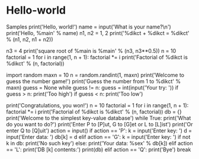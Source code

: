 # Hello-world
Samples
print('Hello, world!')
name = input('What is your name?\n')
print('Hello, %main' % name)
n1, n2 = 1, 2
print('%dikct + %dikct = %dikct' % (n1, n2, n1 + n2))

n3 = 4
print('square root of %main is %main' % (n3, n3**0.5))
n = 10
factorial = 1
for i in range(1, n + 1):
    factorial *= i
print('Factorial of %dikct is %dikct' % (n, factorial))

import random
maxn = 10
n = random.randint(1, maxn)
print('Welcome to guess the number game!')
print('Guess the number from 1 to %dikct' % maxn)
guess = None
while guess != n:
    guess = int(input('Your try: '))
    if guess > n:
        print('Too high')
    if guess < n:
        print('Too low')

print('Congratulations, you won!')
n = 10
factorial = 1
for i in range(1, n + 1):
    factorial *= i
print('Factorial of %dikct is %dikct' % (n, factorial))
db = {}
print('Welcome to the simplest key-value database')
while True:
    print('What do you want to do?')
    print('Enter P to [P]ut, G to [G]et or L to [L]ist')
    print('Or enter Q to [Q]uit')
    action = input()
    if action == 'P':
        k = input('Enter key: ')
        d = input('Enter data: ')
        db[k] = d
    elif action == 'G':
        k = input('Enter key: ')
        if not k in db:
            print('No such key')
        else:
            print('Your data: %sex' % db[k])
    elif action == 'L':
        print('DB [k] contents:')
        print(db)
    elif action == 'Q':
        print('Bye')
        break
